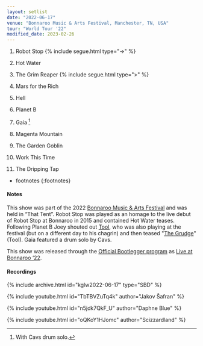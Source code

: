 ```yaml
---
layout: setlist
date: "2022-06-17"
venue: "Bonnaroo Music & Arts Festival, Manchester, TN, USA"
tour: "World Tour '22"
modified_date: 2023-02-26
---
```



 1. Robot Stop 
    {% include segue.html type="->" %}

 2. Hot Water

 3. The Grim Reaper 
    {% include segue.html type=">" %}

 4. Mars for the Rich

 5. Hell

 6. Planet B

 7. Gaia
    [^1]

 8. Magenta Mountain

 9. The Garden Goblin

10. Work This Time

11. The Dripping Tap

<!--snippet-->
* footnotes
{:footnotes}
[^1]: With Cavs drum solo.


#### Notes

This show was part of the 2022 [Bonnaroo Music & Arts Festival](https://www.bonnaroo.com/) and was held in “That Tent”.  Robot Stop was played as an homage to the live debut of Robot Stop at Bonnaroo in 2015 and contained Hot Water teases.  Following Planet B Joey shouted out [Tool](https://toolband.com/), who was also playing at the festival (but on a different day to his chagrin) and then teased "[The Grudge](https://youtu.be/3BXyEUOuNds)" (Tool).  Gaia featured a drum solo by Cavs.

This show was released through the [Official Bootlegger program](https://kinggizzardandthelizardwizard.com/bootlegger) as [Live at Bonnaroo ‘22](https://kglw.net/releases/live-at-bonnaroo-2022/).

#### Recordings

{% include archive.html id="kglw2022-06-17" type="SBD" %}

{% include youtube.html id="TbTBVZuTq4k" author="Jakov Šafran" %}

{% include youtube.html id="n5jdk7QkF_U" author="Daphne Blue" %}

{% include youtube.html id="oQKoY1HJomc" author="Scizzardland" %}
